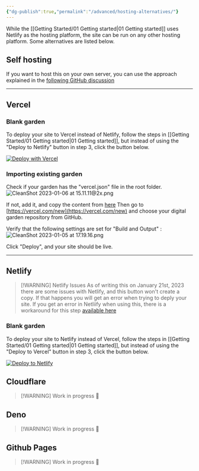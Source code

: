```yaml
---
{"dg-publish":true,"permalink":"/advanced/hosting-alternatives/"}
---
```


While the [[Getting Started/01 Getting started\|01 Getting started]] uses Netlify as the hosting platform, the site can be run on any other hosting platform. Some alternatives are listed below. 

## Self hosting
If you want to host this on your own server, you can use the approach explained in the [following GitHub discussion](https://github.com/oleeskild/obsidian-digital-garden/discussions/160)

---

## Vercel

### Blank garden
To deploy your site to Vercel instead of Netlify, follow the steps in [[Getting Started/01 Getting started\|01 Getting started]], but instead of using the "Deploy to Netlify" button in step 3, click the button below.

[![Deploy with Vercel](https://vercel.com/button)](https://vercel.com/new/clone?repository-url=https://github.com/oleeskild/digitalgarden)

### Importing existing garden
Check if your garden has the "vercel.json" file in the root folder. 
![CleanShot 2023-01-06 at 15.11.11@2x.png](/img/user/img/CleanShot%202023-01-06%20at%2015.11.11@2x.png)

If not, add it, and copy the content from [here](https://github.com/oleeskild/digitalgarden/blob/main/vercel.json)
Then go to [https://vercel.com/new](https://vercel.com/new) and choose your digital garden repository from GitHub.

Verify that the following settings are set for "Build and Output" :
![CleanShot 2023-01-05 at 17.19.16.png](/img/user/img/CleanShot%202023-01-05%20at%2017.19.16.png)

Click "Deploy", and your site should be live. 

---

## Netlify
 > [!WARNING] Netlify Issues
> As of writing this on January 21st, 2023 there are some issues with Netlify, and this button won't create a copy. If that happens you will get an error when trying to deply your site. If you get an error in Netliify when using this, there is a workaround for this step [available here](https://github.com/oleeskild/obsidian-digital-garden/issues/167#issuecomment-1399222123)

### Blank garden
To deploy your site to Netlify instead of Vercel, follow the steps in [[Getting Started/01 Getting started\|01 Getting started]], but instead of using the "Deploy to Vercel" button in step 3, click the button below.

[![Deploy to Netlify](https://www.netlify.com/img/deploy/button.svg)](https://app.netlify.com/start/deploy?repository=https://github.com/oleeskild/digitalgarden)

## Cloudflare

> [!WARNING] Work in progress
> 🔧

## Deno

> [!WARNING] Work in progress
> 🔧


## Github Pages

> [!WARNING] Work in progress
> 🔧

